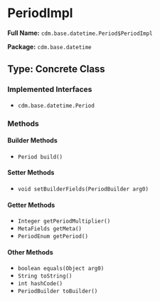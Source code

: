 # PeriodImpl

**Full Name:** `cdm.base.datetime.Period$PeriodImpl`

**Package:** `cdm.base.datetime`

## Type: Concrete Class

### Implemented Interfaces

- `cdm.base.datetime.Period`

### Methods

#### Builder Methods

- `Period build()`

#### Setter Methods

- `void setBuilderFields(PeriodBuilder arg0)`

#### Getter Methods

- `Integer getPeriodMultiplier()`
- `MetaFields getMeta()`
- `PeriodEnum getPeriod()`

#### Other Methods

- `boolean equals(Object arg0)`
- `String toString()`
- `int hashCode()`
- `PeriodBuilder toBuilder()`

